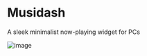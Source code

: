 # Musidash


A sleek minimalist now-playing widget for PCs 

![image](https://github.com/user-attachments/assets/c55ca9d1-942c-4d78-879c-6284a53a0f70)

